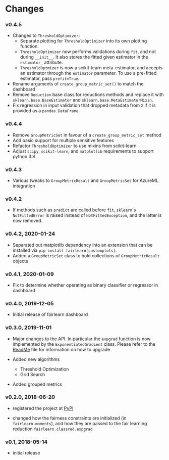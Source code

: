 # Changes

### v0.4.5
* Changes to `ThresholdOptimizer`:
  * Separate plotting for `ThresholdOptimizer` into its own plotting function.
  * `ThresholdOptimizer` now performs validations during `fit`, and not during
    `__init__`. It also stores the fitted given estimator in the `estimator_`
    attribute.
  * `ThresholdOptmizer` is now a scikit-learn meta-estimator, and accepts
    an estimator through the `estimator` parameter. To use a pre-fitted
    estimator, pass `prefit=True`.
* Rename arguments of `create_group_metric_set()` to match the dashboard
* Remove `Reduction` base class for reductions methods and replace it with
  `sklearn.base.BaseEstimator` and `sklearn.base.MetaEstimatorMixin`.
* Fix regression in input validation that dropped metadata from `X` if it is
  provided as a `pandas.DataFrame`.

### v0.4.4
* Remove `GroupMetricSet` in favour of a `create_group_metric_set` method
* Add basic support for multiple sensitive features
* Refactor `ThresholdOptimizer` to use mixins from scikit-learn
* Adjust `scipy`, `scikit-learn`, and `matplotlib` requirements to support python 3.8

### v0.4.3

* Various tweaks to `GroupMetricResult` and `GroupMetricSet` for AzureML integration

### v0.4.2

* If methods such as `predict` are called before `fit`, `sklearn`'s
  `NotFittedError` is raised instead of `NotFittedException`, and the latter
  is now removed.

### v0.4.2, 2020-01-24
* Separated out matplotlib dependency into an extension that can be installed via `pip install fairlearn[customplots]`.
* Added a `GroupMetricSet` class to hold collections of `GroupMetricResult` objects

### v0.4.1, 2020-01-09
* Fix to determine whether operating as binary classifier or regressor in dashboard

### v0.4.0, 2019-12-05
* Initial release of fairlearn dashboard

### v0.3.0, 2019-11-01

* Major changes to the API. In particular the `expgrad` function is now implemented by the `ExponentiatedGradient` class. Please refer to the [ReadMe](readme.md) file for information on how to upgrade

* Added new algorithms
  * Threshold Optimization
  * Grid Search
  
* Added grouped metrics


### v0.2.0, 2018-06-20

* registered the project at [PyPI](https://pypi.org/)

* changed how the fairness constraints are initialized (in `fairlearn.moments`), and how they are passed to the fair learning reduction `fairlearn.classred.expgrad`

### v0.1, 2018-05-14

* initial release
